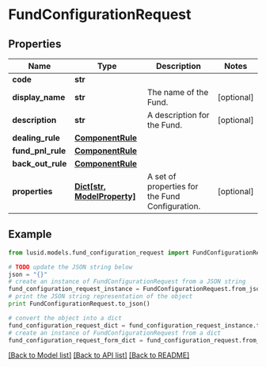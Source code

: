 # FundConfigurationRequest


## Properties
Name | Type | Description | Notes
------------ | ------------- | ------------- | -------------
**code** | **str** |  | 
**display_name** | **str** | The name of the Fund. | [optional] 
**description** | **str** | A description for the Fund. | [optional] 
**dealing_rule** | [**ComponentRule**](ComponentRule.md) |  | 
**fund_pnl_rule** | [**ComponentRule**](ComponentRule.md) |  | 
**back_out_rule** | [**ComponentRule**](ComponentRule.md) |  | 
**properties** | [**Dict[str, ModelProperty]**](ModelProperty.md) | A set of properties for the Fund Configuration. | [optional] 

## Example

```python
from lusid.models.fund_configuration_request import FundConfigurationRequest

# TODO update the JSON string below
json = "{}"
# create an instance of FundConfigurationRequest from a JSON string
fund_configuration_request_instance = FundConfigurationRequest.from_json(json)
# print the JSON string representation of the object
print FundConfigurationRequest.to_json()

# convert the object into a dict
fund_configuration_request_dict = fund_configuration_request_instance.to_dict()
# create an instance of FundConfigurationRequest from a dict
fund_configuration_request_form_dict = fund_configuration_request.from_dict(fund_configuration_request_dict)
```
[[Back to Model list]](../README.md#documentation-for-models) [[Back to API list]](../README.md#documentation-for-api-endpoints) [[Back to README]](../README.md)


